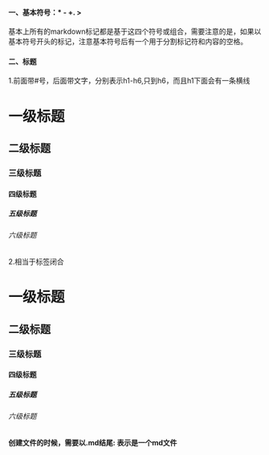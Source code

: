 
#### 一、基本符号：* - +. >
基本上所有的markdown标记都是基于这四个符号或组合，需要注意的是，如果以基本符号开头的标记，注意基本符号后有一个用于分割标记符和内容的空格。

#### 二、标题
1.前面带#号，后面带文字，分别表示h1-h6,只到h6，而且h1下面会有一条横线
# 一级标题
## 二级标题
### 三级标题
#### 四级标题
##### 五级标题
###### 六级标题
2.相当于标签闭合

# 一级标题 #
## 二级标题 ##
### 三级标题 ###
#### 四级标题 ####
##### 五级标题 #####
###### 六级标题 #####



__创建文件的时候，需要以.md结尾: 表示是一个md文件__
